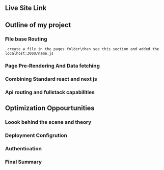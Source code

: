 ## Live Site Link 

## Outline of my project

### File base Routing
     
     create a file in the pages folder\then see this section and added the localhost:3000/name.js 
      
### Page Pre-Rendering And Data fetching
### Combining Standard react and next js 
### Api routing and fullstack capabilities 

## Optimization Oppourtunities 


### Loook behind the scene and theory
### Deployment Configrution 
### Authentication 
### Final Summary 